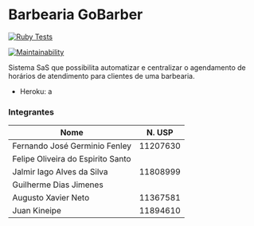 # Barbearia GoBarber

[![Ruby Tests](https://github.com/FernandoFenley-dev/projeto-semestral-ESI/actions/workflows/ruby.yml/badge.svg)](https://github.com/FernandoFenley-dev/projeto-semestral-ESI/actions/workflows/ruby.yml)

[![Maintainability](https://api.codeclimate.com/v1/badges/5d225158bfe03f113f7a/maintainability)](https://codeclimate.com/github/FernandoFenley-dev/projeto-semestral-ESI/maintainability)

Sistema SaS que possibilita automatizar e centralizar o agendamento de horários de atendimento para clientes de uma barbearia.

- Heroku: a

### Integrantes

| Nome                             | N. USP  |
| ---------------------------------|:------: |
| Fernando José Germinio Fenley    | 11207630|
| Felipe Oliveira do Espirito Santo|  |
| Jalmir Iago Alves da Silva       | 11808999|
| Guilherme Dias Jimenes           |  |   
| Augusto Xavier Neto              | 11367581|
| Juan Kineipe                     | 11894610|



